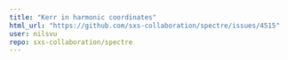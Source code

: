```yaml
---
title: "Kerr in harmonic coordinates"
html_url: "https://github.com/sxs-collaboration/spectre/issues/4515"
user: nilsvu
repo: sxs-collaboration/spectre
---
```


